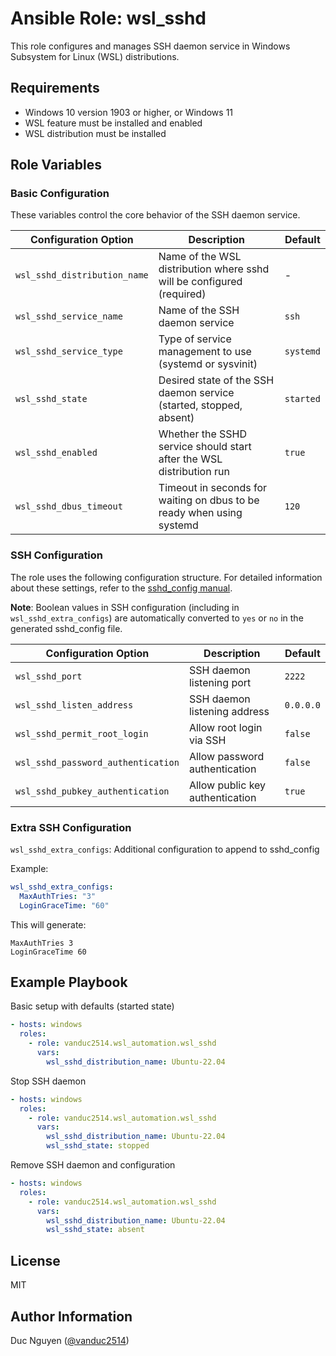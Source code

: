 # Ansible Role: wsl_sshd

This role configures and manages SSH daemon service in Windows Subsystem for Linux (WSL) distributions.

## Requirements

- Windows 10 version 1903 or higher, or Windows 11
- WSL feature must be installed and enabled
- WSL distribution must be installed

## Role Variables

### Basic Configuration

These variables control the core behavior of the SSH daemon service.

| Configuration Option | Description | Default |
|---------------------|-------------|---------|
| `wsl_sshd_distribution_name` | Name of the WSL distribution where sshd will be configured (required) | - |
| `wsl_sshd_service_name` | Name of the SSH daemon service | `ssh` |
| `wsl_sshd_service_type` | Type of service management to use (systemd or sysvinit) | `systemd` |
| `wsl_sshd_state` | Desired state of the SSH daemon service (started, stopped, absent) | `started` |
| `wsl_sshd_enabled` | Whether the SSHD service should start after the WSL distribution run | `true` |
| `wsl_sshd_dbus_timeout` | Timeout in seconds for waiting on dbus to be ready when using systemd | `120` |

### SSH Configuration

The role uses the following configuration structure. For detailed information about these settings, refer to the [sshd_config manual](https://linux.die.net/man/5/sshd_config).

**Note**: Boolean values in SSH configuration (including in `wsl_sshd_extra_configs`) are automatically converted to `yes` or `no` in the generated sshd_config file.


| Configuration Option | Description | Default |
|---------------------|-------------|---------|
| `wsl_sshd_port` | SSH daemon listening port | `2222` |
| `wsl_sshd_listen_address` | SSH daemon listening address | `0.0.0.0` |
| `wsl_sshd_permit_root_login` | Allow root login via SSH | `false` |
| `wsl_sshd_password_authentication` | Allow password authentication | `false` |
| `wsl_sshd_pubkey_authentication` | Allow public key authentication | `true` |

### Extra SSH Configuration

`wsl_sshd_extra_configs`: Additional configuration to append to sshd_config

Example:

```yaml
wsl_sshd_extra_configs:
  MaxAuthTries: "3"
  LoginGraceTime: "60"
```

This will generate:
```
MaxAuthTries 3
LoginGraceTime 60
```

## Example Playbook

Basic setup with defaults (started state)

```yaml
- hosts: windows
  roles:
    - role: vanduc2514.wsl_automation.wsl_sshd
      vars:
        wsl_sshd_distribution_name: Ubuntu-22.04
```

Stop SSH daemon

```yaml
- hosts: windows
  roles:
    - role: vanduc2514.wsl_automation.wsl_sshd
      vars:
        wsl_sshd_distribution_name: Ubuntu-22.04
        wsl_sshd_state: stopped
```

Remove SSH daemon and configuration

```yaml
- hosts: windows
  roles:
    - role: vanduc2514.wsl_automation.wsl_sshd
      vars:
        wsl_sshd_distribution_name: Ubuntu-22.04
        wsl_sshd_state: absent
```

## License

MIT

## Author Information

Duc Nguyen ([@vanduc2514](https://github.com/vanduc2514))